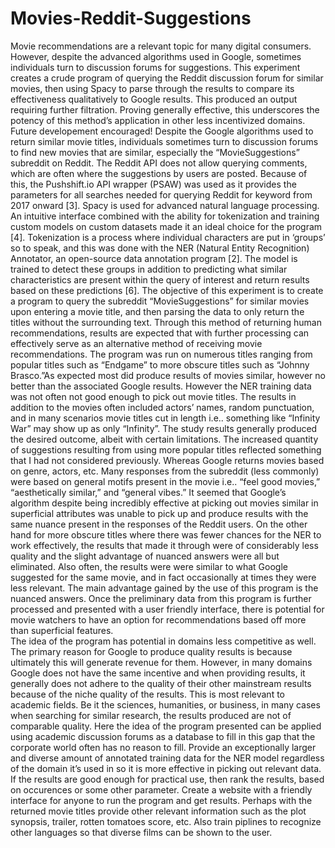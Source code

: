 # Movies-Reddit-Suggestions
Movie recommendations are a relevant topic for many digital consumers. However, despite the advanced algorithms used in Google, sometimes individuals turn to discussion forums for suggestions. This experiment creates a crude program of querying the Reddit discussion forum for similar movies, then using Spacy to parse through the results to compare its effectiveness qualitatively to Google results. This produced an output requiring further filtration. Proving generally effective, this underscores the potency of this method’s application in other less incentivized domains. Future developement encouraged!
Despite the Google algorithms used to return similar movie titles, individuals sometimes turn to discussion forums to find new movies that are similar, especially the “MovieSuggestions” subreddit on Reddit. The Reddit API does not allow querying comments, which are often where the suggestions by users are posted. Because of this, the Pushshift.io API wrapper (PSAW) was used as it provides the parameters for all searches needed for querying Reddit for keyword from 2017 onward [3].
Spacy is used for advanced natural language processing. An intuitive interface combined with the ability for tokenization and training custom models on custom datasets made it an ideal choice for the program [4]. Tokenization is a process where individual characters are put in ‘groups’ so to speak, and this was done with the NER (Natural Entity Recognition) Annotator, an open-source data annotation program [2]. The model is trained to detect these groups in addition to predicting what similar characteristics are present within the query of interest and return results based on these predictions [6]. 
The objective of this experiment is to create a program to query the subreddit “MovieSuggestions” for similar movies upon entering a movie title, and then parsing the data to only return the titles without the surrounding text. Through this method of returning human recommendations, results are expected that with further processing can effectively serve as an alternative method of receiving movie recommendations. 
The program was run on numerous titles ranging from popular titles such as “Endgame” to more obscure titles such as “Johnny Brasco.”As expected most did produce results of movies similar, however no better than the associated Google results. However the NER training data was not often not good enough to pick out movie titles. The results in addition to the movies often included actors’ names, random punctuation, and in many scenarios movie titles cut in length i.e.. something like “Infinity War” may show up as only “Infinity”.
The study results generally produced the desired outcome, albeit with certain limitations. 
The increased quantity of suggestions resulting from using more popular titles reflected something that I had not considered previously. Whereas Google returns movies based on genre, actors, etc. Many responses from the subreddit (less commonly) were based on general motifs present in the movie i.e.. “feel good movies,” “aesthetically similar,” and “general vibes.” It seemed that Google’s algorithm despite being incredibly effective at picking out movies similar in superficial attributes was unable to pick up and produce results with the same nuance present in the responses of the Reddit users. 
On the other hand for more obscure titles where there was fewer chances for the NER to work effectively, the results that made it through were of considerably less quality and the slight advantage of nuanced answers were all but eliminated. 
Also often, the results were were similar to what Google suggested for the same movie, and in fact occasionally at times they were less relevant. 
The main advantage gained by the use of this program is the nuanced answers. Once the preliminary data from this program is further processed and presented with a user friendly interface, there is potential for movie watchers to have an option for recommendations based off more than superficial features.  
The idea of the program has potential in domains less competitive as well. The primary reason for Google to produce quality results is because ultimately this will generate revenue for them. However, in many domains Google does not have the same incentive and when providing results, it generally does not adhere to the quality of their other mainstream results because of the niche quality of the results. This is most relevant to academic fields. Be it the sciences, humanities, or business, in many cases when searching for similar research, the results produced are not of comparable quality. Here the idea of the program presented can be applied using academic discussion forums as a database to fill in this gap that the corporate world often has no reason to fill. 
Provide an exceptionally larger and diverse amount of annotated training data for the NER model regardless of the domain it’s used in so it is more effective in picking out relevant data.
If the results are good enough for practical use, then rank the results, based on occurences or some other parameter.
Create a website with a friendly interface for anyone to run the program and get results.
Perhaps with the returned movie titles provide other relevant information such as the plot synopsis, trailer, rotten tomatoes score, etc. 
Also train piplines to recognize other languages so that diverse films can be shown to the user.






